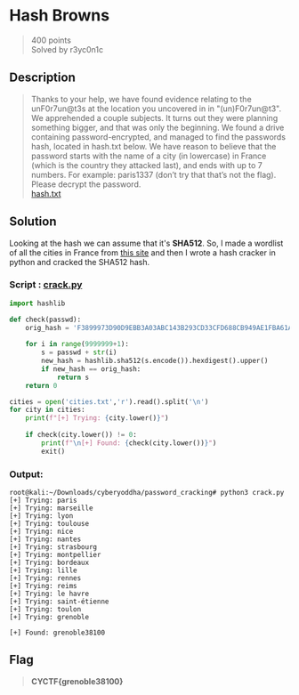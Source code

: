 # Hash Browns
> 400 points <br>
> Solved by r3yc0n1c

## Description
> Thanks to your help, we have found evidence relating to the unF0r7un@t3s at the location you uncovered in in "(un)F0r7un@t3". We apprehended a couple subjects.
> It turns out they were planning something bigger, and that was only the beginning. We found a drive containing password-encrypted, and managed to find the 
> passwords hash, located in hash.txt below. We have reason to believe that the password starts with the name of a city (in lowercase) in France 
> (which is the country they attacked last), and ends with up to 7 numbers. For example: paris1337 (don’t try that that’s not the flag). Please decrypt the password.
> <br>[hash.txt](hash.txt)

## Solution
Looking at the hash we can assume that it's **SHA512**. So, I made a wordlist of all the cities in France from [this site](https://www.map-france.com/cities/) and
then I wrote a hash cracker in python and cracked the SHA512 hash.

### Script : [crack.py](crack.py)
```py
import hashlib

def check(passwd):
	orig_hash = 'F3899973D90D9EBB3A03ABC143B293CD33CFD688CB949AE1FBA61ACAB0D3D6220948AB3C35E00AF9D9497484B666D7FEA9D7673E2FC6AE463936C7B797FB3AF0'
	
	for i in range(9999999+1):
		s = passwd + str(i)
		new_hash = hashlib.sha512(s.encode()).hexdigest().upper()
		if new_hash == orig_hash:			
			return s
	return 0

cities = open('cities.txt','r').read().split('\n')
for city in cities:
	print(f"[+] Trying: {city.lower()}")	
	
	if check(city.lower()) != 0:		
		print(f"\n[+] Found: {check(city.lower())}")
		exit()

```
### Output:
```console
root@kali:~/Downloads/cyberyoddha/password_cracking# python3 crack.py 
[+] Trying: paris
[+] Trying: marseille
[+] Trying: lyon
[+] Trying: toulouse
[+] Trying: nice
[+] Trying: nantes
[+] Trying: strasbourg
[+] Trying: montpellier
[+] Trying: bordeaux
[+] Trying: lille
[+] Trying: rennes
[+] Trying: reims
[+] Trying: le havre
[+] Trying: saint-étienne
[+] Trying: toulon
[+] Trying: grenoble

[+] Found: grenoble38100
```

## Flag
> **CYCTF{grenoble38100}**
